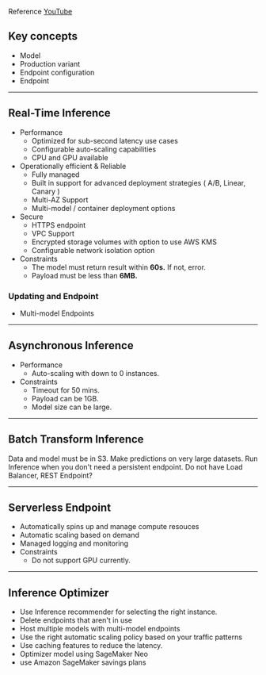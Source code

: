 Reference
[YouTube](https://www.youtube.com/watch?v=bRUNpuRGeZc&t=1s)
## Key concepts
- Model
- Production variant
- Endpoint configuration
- Endpoint

---
## Real-Time Inference
- Performance
	- Optimized for sub-second latency use cases
	- Configurable auto-scaling capabilities
	- CPU and GPU available
- Operationally efficient & Reliable
	- Fully managed
	- Built in support for advanced deployment strategies ( A/B, Linear, Canary )
	- Multi-AZ Support
	- Multi-model / container deployment options
- Secure
	- HTTPS endpoint
	- VPC Support
	- Encrypted storage volumes with option to use AWS KMS
	- Configurable network isolation option
- Constraints
	- The model must return result within **60s.** If not, error.
	- Payload must be less than **6MB.**
 
### Updating and Endpoint
- Multi-model Endpoints

---
## Asynchronous Inference
- Performance
	- Auto-scaling with down to 0 instances.
- Constraints
	- Timeout for 50 mins.
	- Payload can be 1GB.
	- Model size can be large.

---
## Batch Transform Inference
Data and model must be in S3.
Make predictions on very large datasets. Run Inference when you don't need a persistent endpoint.
Do not have Load Balancer, REST Endpoint?

---
## Serverless Endpoint
- Automatically spins up and manage compute resouces
- Automatic scaling based on demand
- Managed logging and monitoring
- Constraints
	- Do not support GPU currently.


---
## Inference Optimizer
- Use Inference recommender for selecting the right instance.
- Delete endpoints that aren't in use
- Host multiple models with multi-model endpoints
- Use the right automatic scaling policy based on your traffic patterns
- Use caching features to reduce the latency.
- Optimizer model using SageMaker Neo
- use Amazon SageMaker savings plans